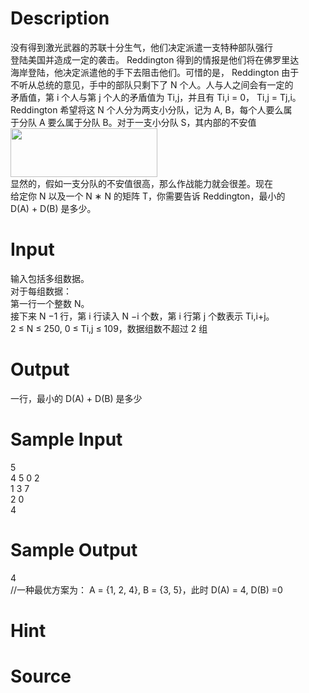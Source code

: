 
# Description

<div class="content"><div>没有得到激光武器的苏联十分生气，他们决定派遣一支特种部队强行</div>
<div>登陆美国并造成一定的袭击。 Reddington 得到的情报是他们将在佛罗里达</div>
<div>海岸登陆，他决定派遣他的手下去阻击他们。可惜的是， Reddington 由于</div>
<div>不听从总统的意见，手中的部队只剩下了 N 个人。人与人之间会有一定的</div>
<div>矛盾值，第 i 个人与第 j 个人的矛盾值为 Ti,j，并且有 Ti,i = 0， Ti,j = Tj,i。</div>
<div>Reddington 希望将这 N 个人分为两支小分队，记为 A, B，每个人要么属</div>
<div>于分队 A 要么属于分队 B。对于一支小分队 S，其内部的不安值</div>
<div><img src="/source/bzoj/4670/img/aHR0cHM6Ly9seWRzeS5jb20vSnVkZ2VPbmxpbmUvdXBsb2FkLzIwMTYwOC8xMTExKDEpLnBuZw==.png" width="235" height="78" alt=""/></div>
<div>显然的，假如一支分队的不安值很高，那么作战能力就会很差。现在</div>
<div>给定你 N 以及一个 N ∗ N 的矩阵 T，你需要告诉 Reddington，最小的</div>
<div>D(A) + D(B) 是多少。</div>
<div></div>
<p></p></div>

# Input

<div class="content"><div>输入包括多组数据。</div>
<div>对于每组数据：</div>
<div>第一行一个整数 N。</div>
<div>接下来 N −1 行，第 i 行读入 N −i 个数，第 i 行第 j 个数表示 Ti,i+j。</div>
<div>2 ≤ N ≤ 250, 0 ≤ Ti,j ≤ 109，数据组数不超过 2 组</div>
<div></div>
<div></div>
<p></p></div>

# Output

<div class="content"><div>一行，最小的 D(A) + D(B) 是多少</div>
<div></div>
<p></p></div>

# Sample Input

<div class="content"><span class="sampledata">5<br/>
4 5 0 2<br/>
1 3 7<br/>
2 0<br/>
4</span></div>

# Sample Output

<div class="content"><span class="sampledata">4<br/>
//一种最优方案为： A = {1, 2, 4}, B = {3, 5}，此时 D(A) = 4, D(B) =0</span></div>

# Hint

<div class="content"><p></p></div>

# Source

<div class="content"><p><a href="problemset.php?search="></a></p></div>

